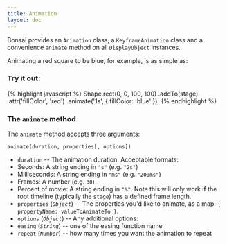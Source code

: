 ```yaml
---
title: Animation
layout: doc
---
```


Bonsai provides an `Animation` class, a `KeyframeAnimation` class and a convenience `animate` method on all `DisplayObject` instances.

Animating a red square to be blue, for example, is as simple as:

### Try it out:

<!--runnable-->
{% highlight javascript %}
Shape.rect(0, 0, 100, 100)
  .addTo(stage)
  .attr('fillColor', 'red')
  .animate('1s', {
    fillColor: 'blue'
  });
{% endhighlight %}

### The `animate` method

The `animate` method accepts three arguments:

```
animate(duration, properties[, options])
```

 * `duration` -- The animation duration. Acceptable formats:
  * Seconds: A string ending in `"s"` (e.g. `"2s"`)
  * Milliseconds: A string ending in `"ms"` (e.g. `"200ms"`)
  * Frames: A number (e.g. `30`)
  * Percent of movie: A string ending in `"%"`. Note this will only work if the root timeline (typically the `stage`) has a defined frame length.
 * `properties` (*`Object`*) -- The properties you'd like to animate, as a map: `{ propertyName: valueToAnimateTo }`.
 * `options` (*`Object`*) -- Any additional options:
  * `easing` (*`String`*) -- one of the easing function name
  * `repeat` (*`Number`*) -- how many times you want the animation to repeat
